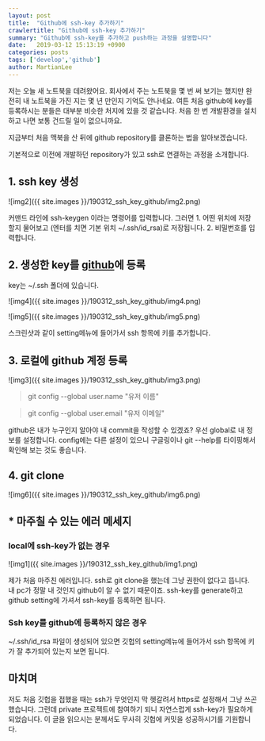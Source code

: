 ```yaml
---
layout: post
title:  "Github에 ssh-key 추가하기"
crawlertitle: "Github에 ssh-key 추가하기"
summary: "Github에 ssh-key를 추가하고 push하는 과정을 설명합니다"
date:   2019-03-12 15:13:19 +0900
categories: posts
tags: ['develop','github']
author: MartianLee
---
```


저는 오늘 새 노트북을 데려왔어요. 회사에서 주는 노트북을 몇 번 써 보기는 했지만 완전히 내 노트북을 가진 지는 몇 년 만인지 기억도 안나네요. 여튼 처음 github에 key를 등록하시는 분들은 대부분 비슷한 처지에 있을 것 같습니다. 처음 한 번 개발환경을 설치하고 나면 보통 건드릴 일이 없으니까요. 

지금부터 처음 맥북을 산 뒤에 github repository를 클론하는 법을 알아보겠습니다.

기본적으로 이전에 개발하던 repository가 있고 ssh로 연결하는 과정을 소개합니다.

## 1. ssh key 생성

![img2]({{ site.images }}/190312_ssh_key_github/img2.png)

커맨드 라인에 ssh-keygen 이라는 명령어를 입력합니다.
그러면 1. 어떤 위치에 저장할지 물어보고 (엔터를 치면 기본 위치 ~/.ssh/id_rsa)로 저장됩니다. 2. 비밀번호를 입력합니다.

## 2. 생성한 key를 [github][github]에 등록

key는 ~/.ssh 폴더에 있습니다.

![img4]({{ site.images }}/190312_ssh_key_github/img4.png)

![img5]({{ site.images }}/190312_ssh_key_github/img5.png)

스크린샷과 같이 setting메뉴에 들어가서 ssh 항목에 키를 추가합니다.

## 3. 로컬에 github 계정 등록

![img3]({{ site.images }}/190312_ssh_key_github/img3.png)

> git config --global user.name "유저 이름"

> git config --global user.email "유저 이메일"

github은 내가 누구인지 알아야 내 commit을 작성할 수 있겠죠? 우선 global로 내 정보를 설정합니다. config에는 다른 설정이 있으니 구글링이나 git --help를 타이핑해서 확인해 보는 것도 좋습니다.


## 4. git clone

![img6]({{ site.images }}/190312_ssh_key_github/img6.png)

## * 마주칠 수 있는 에러 메세지

### local에 ssh-key가 없는 경우

![img1]({{ site.images }}/190312_ssh_key_github/img1.png)

제가 처음 마주친 에러입니다. ssh로 git clone을 했는데 그냥 권한이 없다고 뜹니다. 내 pc가 정말 내 것인지 github이 알 수 없기 때문이죠. ssh-key를 generate하고 github setting에 가셔서 ssh-key를 등록하면 됩니다.

### Ssh key를 github에 등록하지 않은 경우

~/.ssh/id_rsa 파일이 생성되어 있으면 깃헙의 setting메뉴에 들어가서 ssh 항목에 키가 잘 추가되어 있는지 보면 됩니다.


## 마치며

저도 처음 깃헙을 접했을 때는 ssh가 무엇인지 막 헷갈려서 https로 설정해서 그냥 쓰곤 했습니다. 그런데 private 프로젝트에 참여하기 되니 자연스럽게 ssh-key가 필요하게 되었습니다. 이 글을 읽으시는 분께서도 무사히 깃헙에 커밋을 성공하시기를 기원합니다.


[github]: https://github.com/
